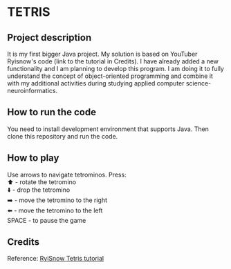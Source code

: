 # TETRIS
## Project description
It is my first bigger Java project. My solution is based on YouTuber Ryisnow's code (link to the tutorial in Credits). I have already added a new functionality and I am planning to develop this program.
I am doing it to fully understand the concept of object-oriented programming and combine it with my additional activities during studying applied computer science- neuroinformatics. 
## How to run the code
You need to install development environment that supports Java. Then clone this repository and run the code.
## How to play
Use arrows to navigate tetrominos. Press: <br>⬆️ - rotate the tetromino <br> ⬇️ - drop the tetromino <br> ➡️ - move the tetromino to the right <br> ⬅️ - move the tetromino to the left <br> SPACE - to pause the game
## Credits
Reference: [RyiSnow Tetris tutorial](https://www.youtube.com/watch?v=N1ktYfszqnM)
